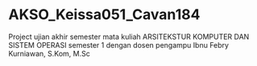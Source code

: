 # AKSO_Keissa051_Cavan184
Project ujian akhir semester mata kuliah ARSITEKSTUR KOMPUTER DAN SISTEM OPERASI semester 1 dengan dosen pengampu Ibnu Febry Kurniawan, S.Kom, M.Sc
